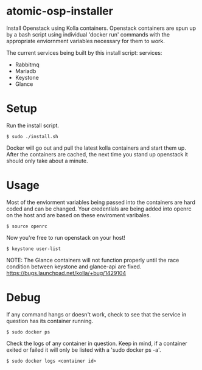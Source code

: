 # atomic-osp-installer
Install Openstack using Kolla containers.  Openstack containers are spun up by a bash script using individual 'docker run' commands with the appropriate enviornment variables necessary for them to work.

The current services being built by this install script:
services:
* Rabbitmq
* Mariadb
* Keystone
* Glance

Setup
===========
Run the install script.
```
$ sudo ./install.sh
```
Docker will go out and pull the latest kolla containers and start them up.  After the containers are cached, the next time you stand up openstack it should only take about a minute.

Usage
===========
Most of the enviorment variables being passed into the containers are hard coded and can be changed.  Your credentials are being added into openrc on the host and are based on these enviroment varibales.
```
$ source openrc
```
Now you're free to run openstack on your host!
```
$ keystone user-list
```
NOTE: The Glance containers will not function properly until the race condition between keystone and glance-api are fixed. https://bugs.launchpad.net/kolla/+bug/1429104

Debug
===========
If any command hangs or doesn't work, check to see that the service in question has its container running.
```
$ sudo docker ps
```
Check the logs of any container in question.  Keep in mind, if a container exited or failed it will only be listed with a 'sudo docker ps -a'.
```
$ sudo docker logs <container id>
```
